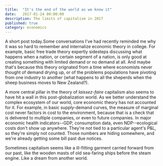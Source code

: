 ```yaml
---
title:  "It's the end of the world as we know it"
date:   2017-01-24 00:00:00
description: The limits of capitalism in 2017
published: true
category: economics
---
```


A short post today.Some conversations I've had recently reminded me why it was so hard to remember and internalize economic theory in college. For example, basic free trade theory expertly sidesteps discussing what happens when a nation, or certain segment of a nation, is only good at creating something with limited demand or no demand at all. And maybe that's because this theory orignated from a time where economists never thought of demand drying up, or of the problems populations have pivoting from one industry to another (what happens to all the sheperds when the sheep business moves to New Zealand?). 

A more central pillar in the theory of *laissez-faire* capitalism also seems to have hit a wall in this post-globalization world. As we better understand the complex ecosystem of our world, core economic theory has not accounted for it. For example, in basic supply-demand curves, the measure of marginal cost never factors in cost to the environment, because that is a check that is delivered to multiple companies, or even to future companies. In major economic health indicators--GDP, consumption data, even NDP--ecological costs don't show up anywhere. They're not tied to a particular agent's P&L, so they're simply not counted. Those numbers are hiding somewhere, and we're already getting some bill past due notices. 

Sometimes capitalism seems like a ill-fitting garment carried forward from our past, like the wooden masts of old sea-faring ships before the steam engine. Like a dream from another world.